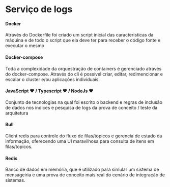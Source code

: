 # Serviço de logs

#### Docker
Através do Dockerfile foi criado um script inicial das caracteristicas da máquina e de todo o script que ela deve ter para receber o código fonte e executar o mesmo

#### Docker-compose
Toda a complexidade da orquestração de containers é gerenciado através do docker-compose. Através do cli é possível criar, editar, redimencionar e escalar o cluster e/ou aplicações individuais.

#### JavaScript ♥ / Typescript ♥ / NodeJs ♥
Conjunto de tecnologias na qual foi escrito o backend e regras de inclusão de dados nos índices e pesquisa de logs da prova de conceito / teste da arquitetura

#### Bull
Client redis para controle do fluxo de filas/topicos e gerencia de estado da informação, oferecendo uma UI maravilhosa para consulta de itens em filas/topicos.

#### Redis
Banco de dados em memória, que é utilizado para simular um sistema de mensageiria e uma prova de conceito mais real do cenário de integração de sistemas.